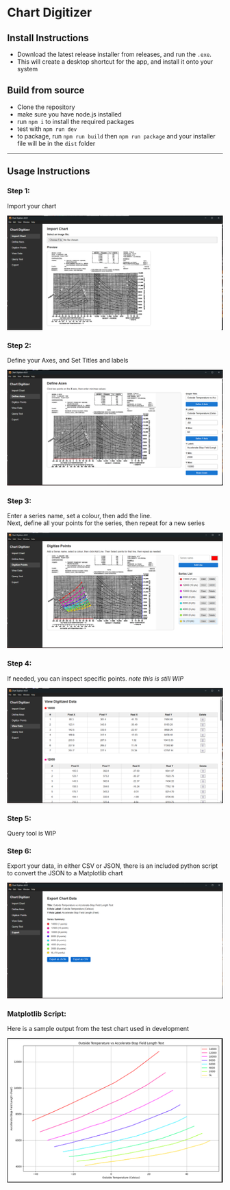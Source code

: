 # Chart Digitizer

## Install Instructions

- Download the latest release installer from releases, and run the `.exe`.
- This will create a desktop shortcut for the app, and install it onto your system

## Build from source

- Clone the repository
- make sure you have node.js installed
- run `npm i` to install the required packages
- test with `npm run dev`
- to package, run `npm run build` then `npm run package` and your installer file will be in the `dist` folder

---

## Usage Instructions
### Step 1:
Import your chart

![alt text](Readme-images/Import.png)

### Step 2:

Define your Axes, and Set Titles and labels

![Define Axes](Readme-images/define_axes.png)

### Step 3:

Enter a series name, set a colour, then add the line.  
Next, define all your points for the series, then repeat for a new series

![Define Axes](Readme-images/Digitize_points.png)

### Step 4:

If needed, you can inspect specific points. *note this is still WIP*

![View Data](Readme-images/view_data.png)

### Step 5:

Query tool is WIP

### Step 6:

Export your data, in either CSV or JSON, there is an included python script to convert the JSON to a Matplotlib chart

![Export](Readme-images/Export.png)

### Matplotlib Script:

Here is a sample output from the test chart used in development

![chart](Readme-images/demo-matplotlib.png)
